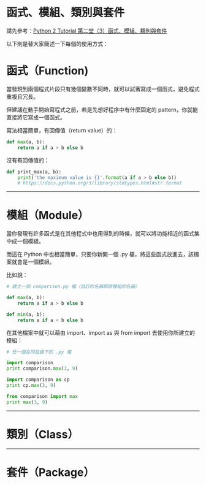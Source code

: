 # 函式、模組、類別與套件

請先參考：[Python 2 Tutorial 第二堂（3）函式、模組、類別與套件](https://openhome.cc/Gossip/CodeData/PythonTutorial/FunctionModuleClassPackage.html)

以下則是替大家簡述一下每個的使用方式：

# 函式（Function\)

當發現到兩個程式片段只有幾個變數不同時，就可以試著寫成一個函式，避免程式重複且冗長。

但建議在動手開始寫程式之前，若是先想好程序中有什麼固定的 pattern，你就能直接將它寫成一個函式。

寫法相當簡單，有回傳值（return value）的：

```py
def max(a, b):
    return a if a > b else b
```

沒有有回傳值的：

```py
def print_max(a, b):
    print('the maximum value is {}'.format(a if a > b else b))
    # https://docs.python.org/3/library/stdtypes.html#str.format
```

---

# 模組（Module）

當你發現有許多函式是在其他程式中也用得到的時候，就可以將功能相近的函式集中成一個模組。

而這在 Python 中也相當簡單，只要你新開一個 .py 檔，將這些函式放進去，該檔案就會是一個模組。

比如說：

```py
# 建立一個 comparison.py 檔（自訂的名稱即該模組的名稱）

def max(a, b):
    return a if a > b else b 

def min(a, b):
    return a if a < b else b
```

在其他檔案中就可以藉由 import、import as 與 from import 去使用你所建立的模組：

```py
# 任一個在同目錄下的 .py 檔

import comparison
print comparison.max(3, 9)

import comparison as cp
print cp.max(3, 9)

from comparison import max
print max(3, 9)
```

---

# 類別（Class）

---

# 套件（Package）



